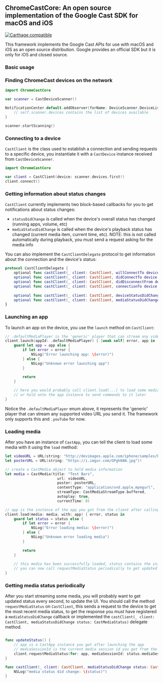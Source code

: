 ## ChromeCastCore: An open source implementation of the Google Cast SDK for macOS and iOS

[![Carthage compatible](https://img.shields.io/badge/Carthage-compatible-4BC51D.svg?style=flat)](https://github.com/Carthage/Carthage)

This framework implements the Google Cast APIs for use with macOS and iOS as an open source distribution. Google provides an official SDK but it is only for iOS and closed source.

### Basic usage

### Finding ChromeCast devices on the network

```swift
import ChromeCastCore

var scanner = CastDeviceScanner()

NotificationCenter.default.addObserver(forName: DeviceScanner.DeviceListDidChange, object: scanner, queue: nil) { [unowned self] _ in
	// self.scanner.devices contains the list of devices available
}
        
scanner.startScanning()
```

### Connecting to a device

`CastClient` is the class used to establish a connection and sending requests to a specific device, you instantiate it with a `CastDevice` instance received from `CastDeviceScanner`.

```swift
import ChromeCastCore

var client = CastClient(device: scanner.devices.first!)
client.connect()
```

### Getting information about status changes

`CastClient` currently implements two block-based callbacks for you to get notifications about status changes:

* `statusDidChange` is called when the device's overall status has changed (running apps, volume, etc)
* `mediaStatusDidChange` is called when the device's playback status has changed (current media item, current time, etc). NOTE: this is not called automatically during playback, you must send a request asking for the media info

You can also implement the `CastClientDelegate` protocol to get information about the connection and the device's status:

```swift
protocol CastClientDelegate {    
    optional func castClient(_ client: CastClient, willConnectTo device: CastDevice)
    optional func castClient(_ client: CastClient, didConnectTo device: CastDevice)
    optional func castClient(_ client: CastClient, didDisconnectFrom device: CastDevice)
    optional func castClient(_ client: CastClient, connectionTo device: CastDevice, didFailWith error: NSError)
    
    optional func castClient(_ client: CastClient, deviceStatusDidChange status: CastStatus)
    optional func castClient(_ client: CastClient, mediaStatusDidChange status: CastMediaStatus)
}
```

### Launching an app

To launch an app on the device, you use the `launch` method on `CastClient`:

```swift
// .defaultMediaPlayer is the 'generic' player that can stream any video URL of a supported type
client.launch(appId: .defaultMediaPlayer) { [weak self] error, app in
    guard let app = app else {
        if let error = error {
            NSLog("Error launching app: \(error)")
        } else {
            NSLog("Unknown error launching app")
        }
        
        return
    }

    // here you would probably call client.load(...) to load some media with the app,
	// or hold onto the app instance to send commands to it later
}
```

Notice the `.defaultMediaPlayer` enum above, it represents the 'generic' player that can stream any supported video URL you send it. The framework only supports this and `.youTube` for now.

### Loading media

After you have an instance of `CastApp`, you can tell the client to load some media with it using the `load` method:

```swift
let videoURL = URL(string: "http://devimages.apple.com/iphone/samples/bipbop/bipbopall.m3u8")!
let posterURL = URL(string: "https://i.imgur.com/GPgh0AN.jpg")!

// create a CastMedia object to hold media information
let media = CastMedia(title: "Test Bars", 
						url: videoURL, 
						poster: posterURL, 
						contentType: "application/vnd.apple.mpegurl", 
						streamType: CastMediaStreamType.buffered, 
						autoplay: true, 
						currentTime: 0)

// app is the instance of the app you got from the client after calling launch, or from the status callbacks
client.load(media: media, with: app) { error, status in
    guard let status = status else {
        if let error = error {
            NSLog("Error loading media: \(error)")
        } else {
            NSLog("Unknown error loading media")
        }
        
        return
    }
    
    // this media has been successfully loaded, status contains the initial status for this media
	// you can now call requestMediaStatus periodically to get updated media status
}
```

### Getting media status periodically

After you start streaming some media, you will probably want to get updated status every second, to update the UI. You should call the method `requestMediaStatus` on `CastClient`, this sends a request to the device to get the most recent media status, to get the response you must have registered a `mediaStatusDidChange` callback or implemented the `castClient(_ client: CastClient, mediaStatusDidChange status: CastMediaStatus)` delegate method.

```swift

func updateStatus() {
	// app is a CastApp instance you got after launching the app
	// mediaSessionId is the current media session id you got from the latest CastStatus
	client.requestMediaStatus(for: app, mediaSessionId: status.mediaSessionId)
}

func castClient(_ client: CastClient, mediaStatusDidChange status: CastMediaStatus) {
	NSLog("media status did change: \(status)")
}
```

